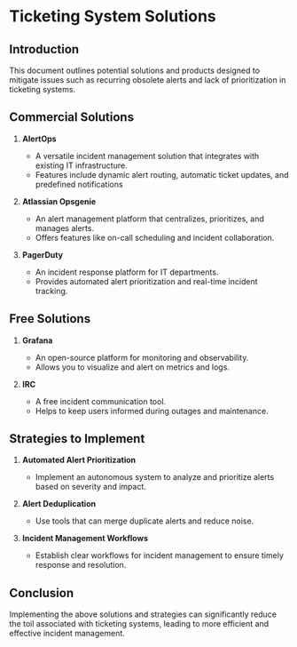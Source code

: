 # Ticketing System Solutions

## Introduction
This document outlines potential solutions and products designed to mitigate issues such as recurring obsolete alerts and lack of prioritization in ticketing systems.

## Commercial Solutions
1. **AlertOps**
   - A versatile incident management solution that integrates with existing IT infrastructure.
   - Features include dynamic alert routing, automatic ticket updates, and predefined notifications

2. **Atlassian Opsgenie**
   - An alert management platform that centralizes, prioritizes, and manages alerts.
   - Offers features like on-call scheduling and incident collaboration.

3. **PagerDuty**
   - An incident response platform for IT departments.
   - Provides automated alert prioritization and real-time incident tracking.

## Free Solutions
1. **Grafana**
   - An open-source platform for monitoring and observability.
   - Allows you to visualize and alert on metrics and logs.

2. **IRC**
   - A free incident communication tool.
   - Helps to keep users informed during outages and maintenance.

## Strategies to Implement
1. **Automated Alert Prioritization**
   - Implement an autonomous system to analyze and prioritize alerts based on severity and impact.

2. **Alert Deduplication**
   - Use tools that can merge duplicate alerts and reduce noise.

3. **Incident Management Workflows**
   - Establish clear workflows for incident management to ensure timely response and resolution.

## Conclusion
Implementing the above solutions and strategies can significantly reduce the toil associated with ticketing systems, leading to more efficient and effective incident management.
